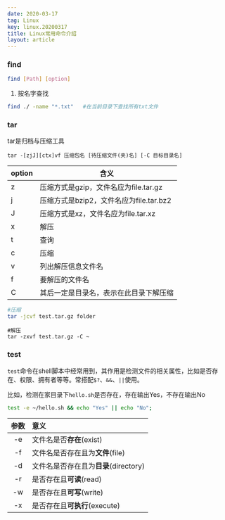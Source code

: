 ```yaml
---
date: 2020-03-17
tag: Linux
key: linux.20200317
title: Linux常用命令介绍
layout: article
---
```


### find

```bash
find [Path] [option]
```

1. 按名字查找

```bash
find ./ -name "*.txt"	#在当前目录下查找所有txt文件
```

### tar

tar是归档与压缩工具

```shell
tar -[zjJ][ctx]vf 压缩包名 [待压缩文件(夹)名] [-C 目标目录名]
```

| option | 含义                                    |
| ------ | --------------------------------------- |
| z      | 压缩方式是gzip，文件名应为file.tar.gz   |
| j      | 压缩方式是bzip2，文件名应为file.tar.bz2 |
| J      | 压缩方式是xz，文件名应为file.tar.xz     |
| x      | 解压                                    |
| t      | 查询                                    |
| c      | 压缩                                    |
| v      | 列出解压信息文件名                      |
| f      | 要解压的文件名                          |
| C      | 其后一定是目录名，表示在此目录下解压缩  |

```bash
#压缩
tar -jcvf test.tar.gz folder
```

```shell
#解压
tar -zxvf test.tar.gz -C ~
```

### test

`test`命令在shell脚本中经常用到，其作用是检测文件的相关属性，比如是否存在、权限、拥有者等等。常搭配`$?`、`&&`、`||`使用。

比如，检测在家目录下`hello.sh`是否存在，存在输出Yes，不存在输出No

```bash
test -e ~/hello.sh && echo "Yes" || echo "No";
```

| 参数 | 意义                                  |
| :--: | :------------------------------------ |
|  -e  | 文件名是否**存在**(exist)             |
|  -f  | 文件名是否存在且为**文件**(file)      |
|  -d  | 文件名是否存在且为**目录**(directory) |
|  -r  | 是否存在且**可读**(read)              |
|  -w  | 是否存在且**可写**(write)             |
|  -x  | 是否存在且**可执行**(execute)         |

